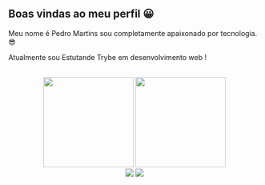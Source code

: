 ## Boas vindas ao meu perfil 😀

Meu nome é Pedro Martins sou completamente apaixonado por tecnologia. 😎

Atualmente sou Estutande Trybe em desenvolvimento web !

<br>

<!-- GITHUB STATUS -->
<div align="center">
  <img height="180em" src="https://github-readme-stats.vercel.app/api?username=pedromsdev&show_icons=true&theme=dark&include_all_commits=true&count_private=true"/>
  <img height="180em" src="https://github-readme-stats.vercel.app/api/top-langs/?username=pedromsdev&layout=compact&langs_count=10&theme=dark"/>

  <!-- TEMAS: dark, radical, merko, gruvbox, tokyonight, onedark, cobalt, synthwave, highcontrast, dracula -->
</div>
<!-- REDES SOCIAIS -->
<div align="center">
  <a href="https://www.instagram.com/pedro.mar.sou/" target="_blank"><img src="https://img.shields.io/badge/-Instagram-%23E4405F?style=for-the-badge&logo=instagram&logoColor=white" target="_blank"></a>
  <a href="https://www.linkedin.com/in/pedro-souza-b08713100/" target="_blank"><img src="https://img.shields.io/badge/-LinkedIn-%230077B5?style=for-the-badge&logo=linkedin&logoColor=white" target="_blank"></a>  
</div>
